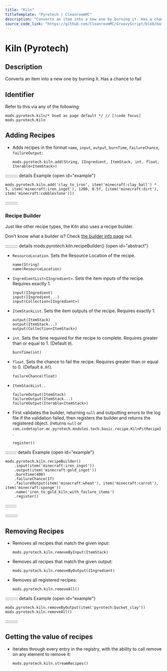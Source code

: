 ```yaml
---
title: "Kiln"
titleTemplate: "Pyrotech | CleanroomMC"
description: "Converts an item into a new one by burning it. Has a chance to fail"
source_code_link: "https://github.com/CleanroomMC/GroovyScript/blob/master/src/main/java/com/cleanroommc/groovyscript/compat/mods/pyrotech/Kiln.java"
---
```


# Kiln (Pyrotech)

## Description

Converts an item into a new one by burning it. Has a chance to fail

## Identifier

Refer to this via any of the following:

```groovy:no-line-numbers {1}
mods.pyrotech.kiln/* Used as page default */ // [!code focus]
mods.pyrotech.Kiln
```


## Adding Recipes

- Adds recipes in the format `name`, `input`, `output`, `burnTime`, `failureChance`, `failureOutput`:

    ```groovy:no-line-numbers
    mods.pyrotech.kiln.add(String, IIngredient, ItemStack, int, float, Iterable<ItemStack>)
    ```

:::::::::: details Example {open id="example"}
```groovy:no-line-numbers
mods.pyrotech.kiln.add('clay_to_iron', item('minecraft:clay_ball') * 5, item('minecraft:iron_ingot'), 1200, 0.5f, [item('minecraft:dirt'), item('minecraft:cobblestone')])
```

::::::::::

### Recipe Builder

Just like other recipe types, the Kiln also uses a recipe builder.

Don't know what a builder is? Check [the builder info page](../../../groovy/builder.md) out.

:::::::::: details mods.pyrotech.kiln.recipeBuilder() {open id="abstract"}
- `ResourceLocation`. Sets the Resource Location of the recipe.

    ```groovy:no-line-numbers
    name(String)
    name(ResourceLocation)
    ```

- `IngredientList<IIngredient>`. Sets the item inputs of the recipe. Requires exactly 1.

    ```groovy:no-line-numbers
    input(IIngredient)
    input(IIngredient...)
    input(Collection<IIngredient>)
    ```

- `ItemStackList`. Sets the item outputs of the recipe. Requires exactly 1.

    ```groovy:no-line-numbers
    output(ItemStack)
    output(ItemStack...)
    output(Collection<ItemStack>)
    ```

- `int`. Sets the time required for the recipe to complete. Requires greater than or equal to 1. (Default `0`).

    ```groovy:no-line-numbers
    burnTime(int)
    ```

- `float`. Sets the chance to fail the recipe. Requires greater than or equal to 0. (Default `0.0f`).

    ```groovy:no-line-numbers
    failureChance(float)
    ```

- `ItemStackList`. .

    ```groovy:no-line-numbers
    failureOutput(ItemStack)
    failureOutput(ItemStack...)
    failureOutput(Iterable<ItemStack>)
    ```

- First validates the builder, returning `null` and outputting errors to the log file if the validation failed, then registers the builder and returns the registered object. (returns `null` or `com.codetaylor.mc.pyrotech.modules.tech.basic.recipe.KilnPitRecipe`).

    ```groovy:no-line-numbers
    register()
    ```

::::::::: details Example {open id="example"}
```groovy:no-line-numbers
mods.pyrotech.kiln.recipeBuilder()
    .input(item('minecraft:iron_ingot'))
    .output(item('minecraft:gold_ingot'))
    .burnTime(400)
    .failureChance(1f)
    .failureOutput(item('minecraft:wheat'), item('minecraft:carrot'), item('minecraft:sponge'))
    .name('iron_to_gold_kiln_with_failure_items')
    .register()
```

:::::::::

::::::::::

## Removing Recipes

- Removes all recipes that match the given input:

    ```groovy:no-line-numbers
    mods.pyrotech.kiln.removeByInput(ItemStack)
    ```

- Removes all recipes that match the given output:

    ```groovy:no-line-numbers
    mods.pyrotech.kiln.removeByOutput(IIngredient)
    ```

- Removes all registered recipes:

    ```groovy:no-line-numbers
    mods.pyrotech.kiln.removeAll()
    ```

:::::::::: details Example {open id="example"}
```groovy:no-line-numbers
mods.pyrotech.kiln.removeByOutput(item('pyrotech:bucket_clay'))
mods.pyrotech.kiln.removeAll()
```

::::::::::

## Getting the value of recipes

- Iterates through every entry in the registry, with the ability to call remove on any element to remove it:

    ```groovy:no-line-numbers
    mods.pyrotech.kiln.streamRecipes()
    ```
